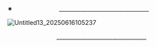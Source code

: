 ✷
　　　　　　　         ________________________________　　　　　　　　　

        

![Untitled13_20250616105237](https://github.com/user-attachments/assets/818acbb3-8038-4849-851d-98f4947b2fcf)



　　　　　　　　________________________________　　　　　　　　　
